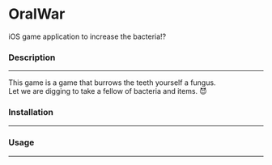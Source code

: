 # OralWar
iOS game application to increase the bacteria!?

### Description
---
This game is a game that burrows the teeth yourself a fungus.<br />
Let we are digging to take a fellow of bacteria and items.
:smiling_imp:


### Installation
---

### Usage
---
